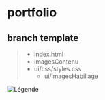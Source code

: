 # portfolio
## branch template
> - index.html
> - imagesContenu
> - ui/css/styles.css
>   - ui/imagesHabillage

![Légende](http://gitsources.tirard.org/branch.png)